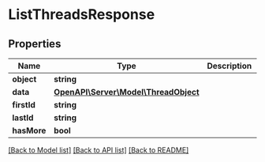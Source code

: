 # ListThreadsResponse

## Properties
Name | Type | Description | Notes
------------ | ------------- | ------------- | -------------
**object** | **string** |  | 
**data** | [**OpenAPI\Server\Model\ThreadObject**](ThreadObject.md) |  | 
**firstId** | **string** |  | 
**lastId** | **string** |  | 
**hasMore** | **bool** |  | 

[[Back to Model list]](../README.md#documentation-for-models) [[Back to API list]](../README.md#documentation-for-api-endpoints) [[Back to README]](../README.md)


